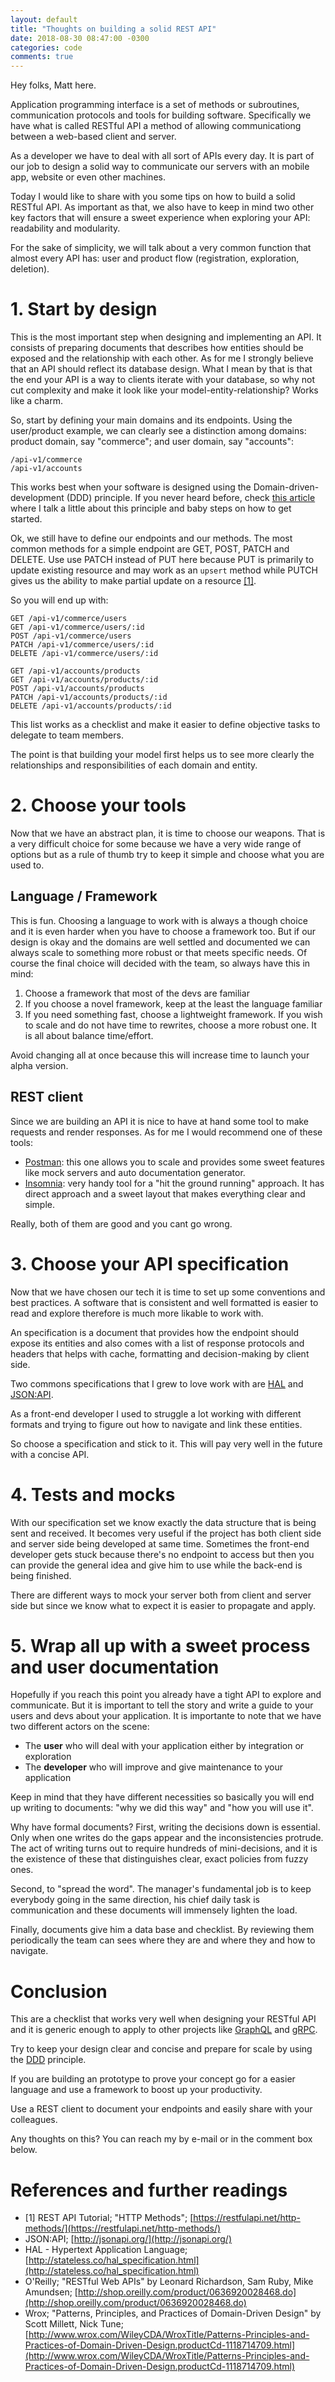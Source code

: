 ```yaml
---
layout: default
title: "Thoughts on building a solid REST API"
date: 2018-08-30 08:47:00 -0300
categories: code
comments: true
---
```


Hey folks, Matt here.

Application programming interface is a set of methods or subroutines, communication protocols and tools for building software. Specifically we have what is called RESTful API a method of allowing communicationg between a web-based client and server.

As a developer we have to deal with all sort of APIs every day. It is part of our job to design a solid way to communicate our servers with an mobile app, website or even other machines.

Today I would like to share with you some tips on how to build a solid RESTful API. As important as that, we also have to keep in mind two other key factors that will ensure a sweet experience when exploring your API: readability and modularity.

For the sake of simplicity, we will talk about a very common function that almost every API has: user and product flow (registration, exploration, deletion).

# 1. Start by design

This is the most important step when designing and implementing an API. It consists of preparing documents that describes how entities should be exposed and the relationship with each other. As for me I strongly believe that an API should reflect its database design. What I mean by that is that the end your API is a way to clients iterate with your database, so why not cut complexity and make it look like your model-entity-relationship? Works like a charm.

So, start by defining your main domains and its endpoints. Using the user/product example, we can clearly see a distinction among domains: product domain, say "commerce"; and user domain, say "accounts":

```
/api-v1/commerce
/api-v1/accounts
```

This works best when your software is designed using the Domain-driven-development (DDD) principle. If you never heard before, check [this article](Building_a_modular_project) where I talk a little about this principle and baby steps on how to get started.

Ok, we still have to define our endpoints and our methods. The most common methods for a simple endpoint are GET, POST, PATCH and DELETE. Use use PATCH instead of PUT here because PUT is primarily to update existing resource and may work as an `upsert` method while PUTCH gives us the ability to make partial update on a resource [[1]](#).

So you will end up with:

```
GET /api-v1/commerce/users
GET /api-v1/commerce/users/:id
POST /api-v1/commerce/users
PATCH /api-v1/commerce/users/:id
DELETE /api-v1/commerce/users/:id

GET /api-v1/accounts/products
GET /api-v1/accounts/products/:id
POST /api-v1/accounts/products
PATCH /api-v1/accounts/products/:id
DELETE /api-v1/accounts/products/:id
```

This list works as a checklist and make it easier to define objective tasks to delegate to team members.

The point is that building your model first helps us to see more clearly the relationships and responsibilities of each domain and entity.

# 2. Choose your tools

Now that we have an abstract plan, it is time to choose our weapons. That is a very difficult choice for some because we have a very wide range of options but as a rule of thumb try to keep it simple and choose what you are used to.

## Language / Framework

This is fun. Choosing a language to work with is always a though choice and it is even harder when you have to choose a framework too. But if our design is okay and the domains are well settled and documented we can always scale to something more robust or that meets specific needs. Of course the final choice will decided with the team, so always have this in mind:

1. Choose a framework that most of the devs are familiar
2. If you choose a novel framework, keep at the least the language familiar
3. If you need something fast, choose a lightweight framework. If you wish to scale and do not have time to rewrites, choose a more robust one. It is all about balance time/effort.

Avoid changing all at once because this will increase time to launch your alpha version.

## REST client

Since we are building an API it is nice to have at hand some tool to make requests and render responses. As for me I would recommend one of these tools:

- [Postman](https://www.getpostman.com/): this one allows you to scale and provides some sweet features like mock servers and auto documentation generator.
- [Insomnia](https://insomnia.rest/): very handy tool for a "hit the ground running" approach. It has direct approach and a sweet layout that makes everything clear and simple.

Really, both of them are good and you cant go wrong.

# 3. Choose your API specification

Now that we have chosen our tech it is time to set up some conventions and best practices. A software that is consistent and well formatted is easier to read and explore therefore is much more likable to work with.

An specification is a document that provides how the endpoint should expose its entities and also comes with a list of response protocols and headers that helps with cache, formatting and decision-making by client side.

Two commons specifications that I grew to love work with are [HAL](http://stateless.co/hal_specification.html) and [JSON:API](http://jsonapi.org/).

As a front-end developer I used to struggle a lot working with different formats and trying to figure out how to navigate and link these entities.

So choose a specification and stick to it. This will pay very well in the future with a concise API.

# 4. Tests and mocks

With our specification set we know exactly the data structure that is being sent and received. It becomes very useful if the project has both client side and server side being developed at same time. Sometimes the front-end developer gets stuck because there's no endpoint to access but then you can provide the general idea and give him to use while the back-end is being finished.

There are different ways to mock your server both from client and server side but since we know what to expect it is easier to propagate and apply.

# 5. Wrap all up with a sweet process and user documentation

Hopefully if you reach this point you already have a tight API to explore and communicate. But it is important to tell the story and write a guide to your users and devs about your application. It is importante to note that we have two different actors on the scene:

- The **user** who will deal with your application either by integration or exploration
- The **developer** who will improve and give maintenance to your application

Keep in mind that they have different necessities so basically you will end up writing to documents: "why we did this way" and "how you will use it".

Why have formal documents? First, writing the decisions down is essential. Only when one writes do the gaps appear and the inconsistencies protrude. The act of writing turns out to require hundreds of mini-decisions, and it is the existence of these that distinguishes clear, exact policies from fuzzy ones.

Second, to "spread the word". The manager's fundamental job is to keep everybody going in the same direction, his chief daily task is communication and these documents will immensely lighten the load.

Finally, documents give him a data base and checklist. By reviewing them periodically the team can sees where they are and where they and how to navigate.

# Conclusion

This are a checklist that works very well when designing your RESTful API and it is generic enough to apply to other projects like [GraphQL](https://graphql.org/) and [gRPC](https://grpc.io/).

Try to keep your design clear and concise and prepare for scale by using the [DDD](Building_a_modular_project) principle.

If you are building an prototype to prove your concept go for a easier language and use a framework to boost up your productivity.

Use a REST client to document your endpoints and easily share with your colleagues.

Any thoughts on this? You can reach my by e-mail or in the comment box below.

# References and further readings

- [1] REST API Tutorial; "HTTP Methods"; [https://restfulapi.net/http-methods/](https://restfulapi.net/http-methods/)
- JSON:API; [http://jsonapi.org/](http://jsonapi.org/)
- HAL - Hypertext Application Language; [http://stateless.co/hal_specification.html](http://stateless.co/hal_specification.html)
- O'Reilly; "RESTful Web APIs" by Leonard Richardson, Sam Ruby, Mike Amundsen; [http://shop.oreilly.com/product/0636920028468.do](http://shop.oreilly.com/product/0636920028468.do)
- Wrox; "Patterns, Principles, and Practices of Domain-Driven Design"
  by Scott Millett, Nick Tune; [http://www.wrox.com/WileyCDA/WroxTitle/Patterns-Principles-and-Practices-of-Domain-Driven-Design.productCd-1118714709.html](http://www.wrox.com/WileyCDA/WroxTitle/Patterns-Principles-and-Practices-of-Domain-Driven-Design.productCd-1118714709.html)
